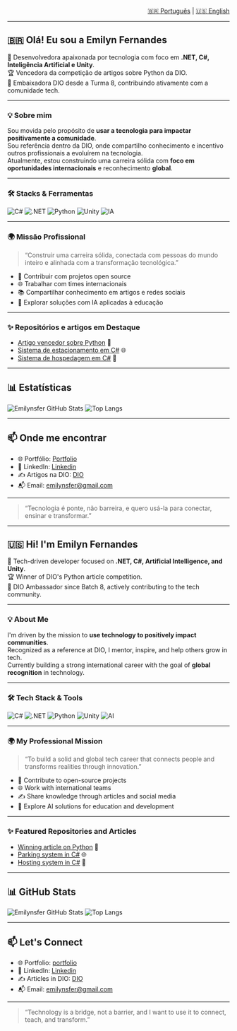 <p align="right">
  <a href="#pt-br">🇧🇷 Português</a> | <a href="#en">🇺🇸 English</a>
</p>

---

## <a name="pt-br"></a>🇧🇷 Olá! Eu sou a Emilyn Fernandes

🎯 Desenvolvedora apaixonada por tecnologia com foco em **.NET, C#, Inteligência Artificial e Unity**.  
🏆 Vencedora da competição de artigos sobre Python da DIO.  
🚀 Embaixadora DIO desde a Turma 8, contribuindo ativamente com a comunidade tech.

---

### 💡 Sobre mim

Sou movida pelo propósito de **usar a tecnologia para impactar positivamente a comunidade**.  
Sou referência dentro da DIO, onde compartilho conhecimento e incentivo outros profissionais a evoluírem na tecnologia.  
Atualmente, estou construindo uma carreira sólida com **foco em oportunidades internacionais** e reconhecimento **global**.

---

### 🛠️ Stacks & Ferramentas

![C#](https://img.shields.io/badge/-C%23-239120?style=flat&logo=c-sharp&logoColor=white)
![.NET](https://img.shields.io/badge/-.NET-512BD4?style=flat&logo=dotnet&logoColor=white)
![Python](https://img.shields.io/badge/-Python-3776AB?style=flat&logo=python&logoColor=white)
![Unity](https://img.shields.io/badge/-Unity-000000?style=flat&logo=unity&logoColor=white)
![IA](https://img.shields.io/badge/-Inteligência%20Artificial-5A5A5A?style=flat)

---

### 🌍 Missão Profissional

> “Construir uma carreira sólida, conectada com pessoas do mundo inteiro e alinhada com a transformação tecnológica.”

- 🤝 Contribuir com projetos open source  
- 🌐 Trabalhar com times internacionais  
- 📚 Compartilhar conhecimento em artigos e redes sociais
- 🧠 Explorar soluções com IA aplicadas à educação

---

### ✨ Repositórios e artigos em Destaque

- [Artigo vencedor sobre Python](https://www.dio.me/articles/como-python-transforma-big-data-3-estrategias-eficientes) 🐍    
- [Sistema de estacionamento em C#](https://github.com/Emilynsfer/sistema-de-estacionamento) 🌐
- [Sistema de hospedagem em C#](https://github.com/Emilynsfer/hospedagem-de-hotel) 🏨

---

## 📊 Estatísticas

![Emilynsfer GitHub Stats](https://github-readme-stats.vercel.app/api?username=Emilynsfer&show_icons=true&theme=radical)
![Top Langs](https://github-readme-stats.vercel.app/api/top-langs/?username=Emilynsfer&layout=compact&theme=radical)

---

## 📫 Onde me encontrar

- 🌐 Portfólio: [Portfolio](https://www.dio.me/users/emilynfernandes013)  
- 💼 LinkedIn: [Linkedin](https://www.linkedin.com/in/emilynsfer013)  
- ✍️ Artigos na DIO: [DIO](https://www.dio.me/users/emilynfernandes013)  
- 📬 Email: emilynsfer@gmail.com

---

> “Tecnologia é ponte, não barreira, e quero usá-la para conectar, ensinar e transformar.”

---

## <a name="en"></a>🇺🇸 Hi! I'm Emilyn Fernandes

🎯 Tech-driven developer focused on **.NET, C#, Artificial Intelligence, and Unity**.  
🏆 Winner of DIO's Python article competition.  
🚀 DIO Ambassador since Batch 8, actively contributing to the tech community.

---

### 💡 About Me

I'm driven by the mission to **use technology to positively impact communities**.  
Recognized as a reference at DIO, I mentor, inspire, and help others grow in tech.  
Currently building a strong international career with the goal of **global recognition** in technology.

---

### 🛠️ Tech Stack & Tools

![C#](https://img.shields.io/badge/-C%23-239120?style=flat&logo=c-sharp&logoColor=white)
![.NET](https://img.shields.io/badge/-.NET-512BD4?style=flat&logo=dotnet&logoColor=white)
![Python](https://img.shields.io/badge/-Python-3776AB?style=flat&logo=python&logoColor=white)
![Unity](https://img.shields.io/badge/-Unity-000000?style=flat&logo=unity&logoColor=white)
![AI](https://img.shields.io/badge/-Artificial%20Intelligence-5A5A5A?style=flat)

---

### 🌍 My Professional Mission

> “To build a solid and global tech career that connects people and transforms realities through innovation.”

- 🤝 Contribute to open-source projects  
- 🌐 Work with international teams  
- ✍️ Share knowledge through articles and social media
- 🧠 Explore AI solutions for education and development

---

### ✨ Featured Repositories and Articles

- [Winning article on Python](https://www.dio.me/articles/como-python-transforma-big-data-3-estrategias-eficientes) 🐍    
- [Parking system in C#](https://github.com/Emilynsfer/sistema-de-estacionamento) 🌐
- [Hosting system in C#](https://github.com/Emilynsfer/hospedagem-de-hotel) 🏨

---

## 📊 GitHub Stats

![Emilynsfer GitHub Stats](https://github-readme-stats.vercel.app/api?username=Emilynsfer&show_icons=true&theme=radical)
![Top Langs](https://github-readme-stats.vercel.app/api/top-langs/?username=Emilynsfer&layout=compact&theme=radical)

---

## 📫 Let's Connect

- 🌐 Portfolio: [portfolio](https://www.dio.me/users/emilynfernandes013)  
- 💼 LinkedIn: [Linkedin](https://www.linkedin.com/in/emilynsfer013)  
- ✍️ Articles in DIO: [DIO](https://www.dio.me/users/emilynfernandes013)  
- 📬 Email: emilynsfer@gmail.com

---

> “Technology is a bridge, not a barrier, and I want to use it to connect, teach, and transform.”

